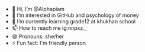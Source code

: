 - 👋 Hi, I’m @Alphapiam
- 👀 I’m interested in GitHub and psychology of money
- 🌱 I’m currently learning grade12 at khukhan school
- 📫 How to reach me ig:nnpxz._ 
- 😄 Pronouns: she/her
- ⚡ Fun fact: I'm friendly person

<!---
Alphapiam/Alphapiam is a ✨ special ✨ repository because its `README.md` (this file) appears on your GitHub profile.
You can click the Preview link to take a look at your changes.
--->
